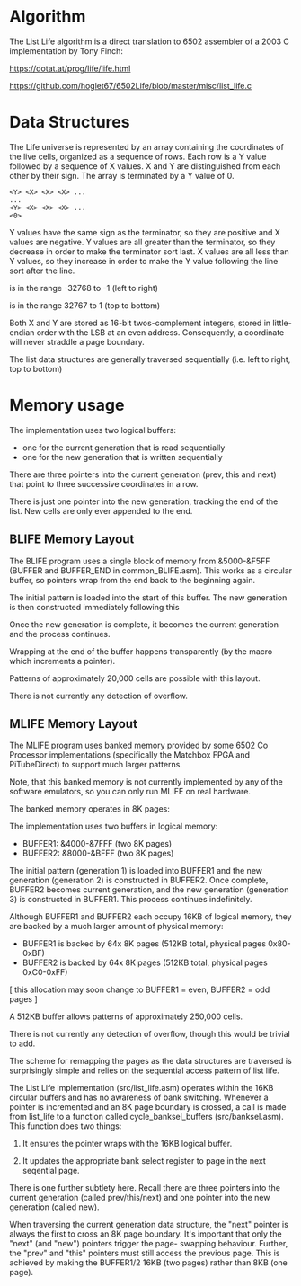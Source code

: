 # Algorithm

The List Life algorithm is a direct translation to 6502 assembler of
a 2003 C implementation by Tony Finch:

https://dotat.at/prog/life/life.html

https://github.com/hoglet67/6502Life/blob/master/misc/list_life.c

# Data Structures

The Life universe is represented by an array containing the
coordinates of the live cells, organized as a sequence of rows. Each
row is a Y value followed by a sequence of X values. X and Y are
distinguished from each other by their sign. The array is terminated
by a Y value of 0.
```
<Y> <X> <X> <X> ...
...
<Y> <X> <X> <X> ...
<0>
```
Y values have the same sign as the terminator, so they are positive
and X values are negative. Y values are all greater than the
terminator, so they decrease in order to make the terminator sort
last. X values are all less than Y values, so they increase in order
to make the Y value following the line sort after the line.

<X> is in the range -32768 to -1 (left to right)

<Y> is in the range 32767 to 1 (top to bottom)

Both X and Y are stored as 16-bit twos-complement integers, stored in
little-endian order with the LSB at an even address. Consequently, a
coordinate will never straddle a page boundary.

The list data structures are generally traversed sequentially
(i.e. left to right, top to bottom)

# Memory usage

The implementation uses two logical buffers:
- one for the current generation that is read sequentially
- one for the new generation that is written sequentially

There are three pointers into the current generation (prev, this and
next) that point to three successive <X> coordinates in a row.

There is just one pointer into the new generation, tracking the end of
the list. New cells are only ever appended to the end.

## BLIFE Memory Layout

The BLIFE program uses a single block of memory from &5000-&F5FF
(BUFFER and BUFFER_END in common_BLIFE.asm). This works as a circular
buffer, so pointers wrap from the end back to the beginning again.

The initial pattern is loaded into the start of this buffer. The new
generation is then constructed immediately following this

Once the new generation is complete, it becomes the current
generation and the process continues.

Wrapping at the end of the buffer happens transparently (by the
macro which increments a pointer).

Patterns of approximately 20,000 cells are possible with this layout.

There is not currently any detection of overflow.

## MLIFE Memory Layout

The MLIFE program uses banked memory provided by some 6502 Co
Processor implementations (specifically the Matchbox FPGA and
PiTubeDirect) to support much larger patterns.

Note, that this banked memory is not currently implemented by any of the
software emulators, so you can only run MLIFE on real hardware.

The banked memory operates in 8K pages:

The implementation uses two buffers in logical memory:
- BUFFER1: &4000-&7FFF (two 8K pages)
- BUFFER2: &8000-&BFFF (two 8K pages)

The initial pattern (generation 1) is loaded into BUFFER1 and the new
generation (generation 2) is constructed in BUFFER2.  Once complete,
BUFFER2 becomes current generation, and the new generation (generation
3) is constructed in BUFFER1. This process continues indefinitely.

Although BUFFER1 and BUFFER2 each occupy 16KB of logical memory, they
are backed by a much larger amount of physical memory:

- BUFFER1 is backed by 64x 8K pages (512KB total, physical pages 0x80-0xBF)
- BUFFER2 is backed by 64x 8K pages (512KB total, physical pages 0xC0-0xFF)

[ this allocation may soon change to BUFFER1 = even, BUFFER2 = odd pages ]

A 512KB buffer allows patterns of approximately 250,000 cells.

There is not currently any detection of overflow, though this would be
trivial to add.

The scheme for remapping the pages as the data structures are
traversed is surprisingly simple and relies on the sequential access
pattern of list life.

The List Life implementation (src/list_life.asm) operates within the
16KB circular buffers and has no awareness of bank switching. Whenever
a pointer is incremented and an 8K page boundary is crossed, a call is
made from list_life to a function called cycle_banksel_buffers
(src/banksel.asm). This function does two things:

1. It ensures the pointer wraps with the 16KB logical buffer.

2. It updates the appropriate bank select register to page in the next
seqential page.

There is one further subtlety here. Recall there are three pointers
into the current generation (called prev/this/next) and one pointer
into the new generation (called new).

When traversing the current generation data structure, the "next"
pointer is always the first to cross an 8K page boundary. It's
important that only the "next" (and "new") pointers trigger the page-
swapping behaviour. Further, the "prev" and "this" pointers must still
access the previous page. This is achieved by making the BUFFER1/2
16KB (two pages) rather than 8KB (one page).



